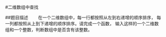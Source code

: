 #二维数组中查找

##题目描述
　　在一个二维数组中，每一行都按照从左到右递增的顺序排序，
    每一列都按照从上到下递增的顺序排序。请完成一个函数，
    输入这样的一个二维数组和一个整数，判断数组中是否含有该整数。

